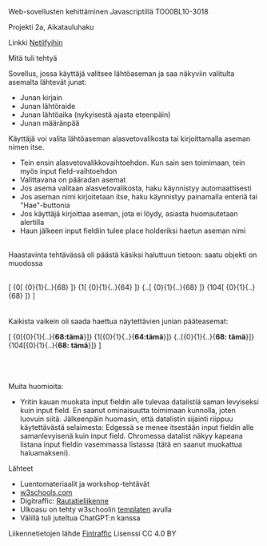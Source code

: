 Web-sovellusten kehittäminen Javascriptillä TO00BL10-3018

Projekti 2a, Aikatauluhaku

Linkki <a href="https://lalefal-aikatauluhaku.netlify.app/" target="_blank">Netlifyihin</a>

Mitä tuli tehtyä

Sovellus, jossa käyttäjä valitsee lähtöaseman ja saa näkyviin valitulta asemalta lähtevät junat:
   - Junan kirjain
   - Junan lähtöraide
   - Junan lähtöaika (nykyisestä ajasta eteenpäin)
   - Junan määränpää
 
Käyttäjä voi valita lähtöaseman alasvetovalikosta tai kirjoittamalla aseman nimen itse.
 - Tein ensin alasvetovalikkovaihtoehdon. Kun sain sen toimimaan, tein myös input field-vaihtoehdon
 - Valittavana on pääradan asemat
 - Jos asema valitaan alasvetovalikosta, haku käynnistyy automaattisesti
 - Jos aseman nimi kirjoitetaan itse, haku käynnistyy painamalla enteriä tai "Hae"-buttonia
 - Jos käyttäjä kirjoittaa aseman, jota ei löydy, asiasta huomautetaan alertilla
 - Haun jälkeen input fieldiin tulee place holderiksi haetun aseman nimi
<br>
Haastavinta tehtävässä oli päästä käsiksi haluttuun tietoon: saatu objekti on muodossa<br><br>

[ {0[ {0}{1}{..}{68} ]} {1[ {0}{1}{..}{64} ]} {..[ {0}{1}{..}{68} ]} {104[ {0}{1}{..}{68} ]} ]
<br><br><br>
Kaikista vaikein oli saada haettua näytettävien junian pääteasemat:<br>

[ {0[{0}{1}{..}{**68:tämä**}]} {1[{0}{1}{..}{**64:tämä**}]} {..[{0}{1}{..}{**68: tämä**}]} {104[{0}{1}{..}{**68: tämä**}]} ]

<br><br><br>
Muita huomioita:
- Yritin kauan muokata input fieldin alle tulevaa datalistiä saman levyiseksi kuin input field. En saanut
  ominaisuutta toimimaan kunnolla, joten luovuin siitä. Jälkeenpäin huomasin, että datalistin sijainti riippuu
  käytettävästä selaimesta: Edgessä se menee itsestään input fieldin alle samanlevyisenä kuin input field. Chromessa
  datalist näkyy kapeana listana input fieldin vasemmassa listassa (tätä en saanut muokattua haluamakseni).

Lähteet
- Luentomateriaalit ja workshop-tehtävät
- <a href="https://www.w3schools.com/js/default.asp" target="_blank">w3schools.com</a> 
- Digitraffic: <a href="https://www.digitraffic.fi/rautatieliikenne/" target="_blank">Rautatieliikenne</a> 
- Ulkoasu on tehty w3schoolin <a href="https://www.w3schools.com/bootstrap/tryit.asp?filename=trybs_temp_webpage&stacked=h" target="_blank">templaten</a> avulla
- Välillä tuli juteltua ChatGPT:n kanssa    

Liikennetietojen lähde <a href="https://www.digitraffic.fi" target="_blank">Fintraffic</a> Lisenssi CC 4.0 BY
